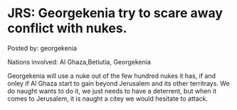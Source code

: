 # JRS: Georgekenia try to scare away conflict with nukes.

Posted by: georgekenia

Nations involved: Al Ghaza,Betiutia, Georgekenia

Georgekenia will use a nuke out of the few hundred nukes it has, if and onley if Al Ghaza start to gain beyond Jerusalem and its other territrays.
We do naught wants to do it, we just needs to have a deterrent, but when it comes to Jerusalem, it is naught a citey we would hesitate to attack.